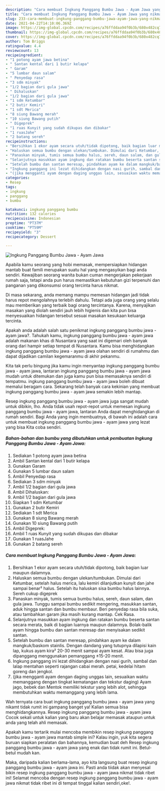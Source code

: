 ```yaml
---
description: "Cara membuat Ingkung Panggang Bumbu Jawa - Ayam Jawa yang nikmat dan Mudah Dibuat"
title: "Cara membuat Ingkung Panggang Bumbu Jawa - Ayam Jawa yang nikmat dan Mudah Dibuat"
slug: 233-cara-membuat-ingkung-panggang-bumbu-jawa-ayam-jawa-yang-nikmat-dan-mudah-dibuat
date: 2021-04-22T14:10:06.369Z
image: https://img-global.cpcdn.com/recipes/a76ffddaa94f0b3b/680x482cq70/ingkung-panggang-bumbu-jawa-ayam-jawa-foto-resep-utama.jpg
thumbnail: https://img-global.cpcdn.com/recipes/a76ffddaa94f0b3b/680x482cq70/ingkung-panggang-bumbu-jawa-ayam-jawa-foto-resep-utama.jpg
cover: https://img-global.cpcdn.com/recipes/a76ffddaa94f0b3b/680x482cq70/ingkung-panggang-bumbu-jawa-ayam-jawa-foto-resep-utama.jpg
author: Tom Briggs
ratingvalue: 4.4
reviewcount: 13
recipeingredient:
- "1 potong ayam jawa betina"
- " Santan kental dari 1 butir kelapa"
- " Garam"
- "5 lumbar daun salam"
- " Penyedap rasa"
- "3 sdm minyak"
- "1/2 bagian dari gula jawa"
- " Dihaluskan"
- "1/2 bagian dari gula jawa"
- "1 sdm Ketumbar"
- "2 butir Kemiri"
- "1 sdt Merica"
- "8 siung Bawang merah"
- "10 siung Bawang putih"
- " Digeprek"
- "1 ruas Kunyit yang sudah dikupas dan dibakar"
- "1 ruasJahe"
- "2 batang sereh"
recipeinstructions:
- "Bersihkan 1 ekor ayam secara utuh/tidak dipotong, baik bagian luar maupun dalamnya."
- "Haluskan semua bumbu dengan ulekan/tumbukan. Dimulai dari Ketumbar, setelah halus merica, lalu kemiri dilanjutkan kunyit dan jahe sampai benar² halus. Setelah itu haluskan sisa bumbu halus lainnya. Sereh cukup digeprek"
- "Panaskan minyak, tumis semua bumbu halus, sereh, daun salam, dan gula jawa. Tunggu sampai bumbu sedikit mengering, masukkan santan, aduk hingga santan dan bumbu membaur. Beri penyedap rasa bila suka, atau tambahkan garam jika masih kurang mantap. Cek Rasa."
- "Selanjutnya masukkan ayam ingkung dan ratakan bumbu beserta santan secara merata, baik di bagian luarnya maupun dalamnya. Bolak-balik ayam hingga bumbu dan santan meresap dan menyisakan sedikit santan."
- "Setelah bumbu dan santan meresap, pindahkan ayam ke dalam mangkuk/baskom stainlis. Dengan dandang yang tutupnya dilapisi kain lap, kukus ayam kira² 20-30 menit sampai ayam kesat. Atau bisa juga dipanggang menggunakan pemanggang ±15-20 menit."
- "Ingkung panggang ini lezat dihidangkan dengan nasi gurih, sambal dan lalap mentahan seperti rajangan cabai merah. petai, kedelai hitam goreng dan jengkol."
- "(jika mengganti ayam dengan daging unggas lain, sesuaikan waktu memanggang dengan tingkat kematangan dan tekstur daging) Ayam jago, bebek dan Mentok memiliki tekstur yang lebih alot, sehingga membutuhkan waktu memanggang yang lebih lama."
categories:
- Resep
tags:
- ingkung
- panggang
- bumbu

katakunci: ingkung panggang bumbu 
nutrition: 132 calories
recipecuisine: Indonesian
preptime: "PT37M"
cooktime: "PT59M"
recipeyield: "3"
recipecategory: Dessert

---
```



![Ingkung Panggang Bumbu Jawa - Ayam Jawa](https://img-global.cpcdn.com/recipes/a76ffddaa94f0b3b/680x482cq70/ingkung-panggang-bumbu-jawa-ayam-jawa-foto-resep-utama.jpg)

Apabila kamu seorang yang hobi memasak, mempersiapkan hidangan mantab buat famili merupakan suatu hal yang mengasyikan bagi anda sendiri. Kewajiban seorang  wanita bukan cuman mengerjakan pekerjaan rumah saja, tetapi anda pun harus memastikan kebutuhan gizi terpenuhi dan panganan yang dikonsumsi orang tercinta harus nikmat.

Di masa  sekarang, anda memang mampu memesan hidangan jadi tidak harus repot mengolahnya terlebih dahulu. Tetapi ada juga orang yang selalu mau memberikan yang terbaik bagi orang tercintanya. Karena, menyajikan masakan yang diolah sendiri jauh lebih higienis dan kita pun bisa menyesuaikan hidangan tersebut sesuai masakan kesukaan keluarga tercinta. 



Apakah anda adalah salah satu penikmat ingkung panggang bumbu jawa - ayam jawa?. Tahukah kamu, ingkung panggang bumbu jawa - ayam jawa adalah makanan khas di Nusantara yang saat ini digemari oleh banyak orang dari hampir setiap tempat di Nusantara. Kamu bisa menghidangkan ingkung panggang bumbu jawa - ayam jawa olahan sendiri di rumahmu dan dapat dijadikan camilan kegemaranmu di akhir pekanmu.

Kita tak perlu bingung jika kamu ingin menyantap ingkung panggang bumbu jawa - ayam jawa, lantaran ingkung panggang bumbu jawa - ayam jawa mudah untuk ditemukan dan juga kamu pun bisa memasaknya sendiri di tempatmu. ingkung panggang bumbu jawa - ayam jawa boleh dibuat memalui beragam cara. Sekarang telah banyak cara kekinian yang membuat ingkung panggang bumbu jawa - ayam jawa semakin lebih mantap.

Resep ingkung panggang bumbu jawa - ayam jawa juga sangat mudah untuk dibikin, lho. Anda tidak usah repot-repot untuk memesan ingkung panggang bumbu jawa - ayam jawa, lantaran Anda dapat menghidangkan di rumah sendiri. Bagi Anda yang ingin membuatnya, di bawah ini adalah cara untuk membuat ingkung panggang bumbu jawa - ayam jawa yang lezat yang bisa Kita coba sendiri.

<!--inarticleads1-->

##### Bahan-bahan dan bumbu yang dibutuhkan untuk pembuatan Ingkung Panggang Bumbu Jawa - Ayam Jawa:

1. Sediakan 1 potong ayam jawa betina
1. Ambil  Santan kental dari 1 butir kelapa
1. Gunakan  Garam
1. Gunakan 5 lumbar daun salam
1. Ambil  Penyedap rasa
1. Sediakan 3 sdm minyak
1. Ambil 1/2 bagian dari gula jawa
1. Ambil  Dihaluskan:
1. Ambil 1/2 bagian dari gula jawa
1. Siapkan 1 sdm Ketumbar
1. Gunakan 2 butir Kemiri
1. Sediakan 1 sdt Merica
1. Gunakan 8 siung Bawang merah
1. Gunakan 10 siung Bawang putih
1. Ambil  Digeprek:
1. Ambil 1 ruas Kunyit yang sudah dikupas dan dibakar
1. Gunakan 1 ruasJahe
1. Gunakan 2 batang sereh




<!--inarticleads2-->

##### Cara membuat Ingkung Panggang Bumbu Jawa - Ayam Jawa:

1. Bersihkan 1 ekor ayam secara utuh/tidak dipotong, baik bagian luar maupun dalamnya.
1. Haluskan semua bumbu dengan ulekan/tumbukan. Dimulai dari Ketumbar, setelah halus merica, lalu kemiri dilanjutkan kunyit dan jahe sampai benar² halus. Setelah itu haluskan sisa bumbu halus lainnya. Sereh cukup digeprek
1. Panaskan minyak, tumis semua bumbu halus, sereh, daun salam, dan gula jawa. Tunggu sampai bumbu sedikit mengering, masukkan santan, aduk hingga santan dan bumbu membaur. Beri penyedap rasa bila suka, atau tambahkan garam jika masih kurang mantap. Cek Rasa.
1. Selanjutnya masukkan ayam ingkung dan ratakan bumbu beserta santan secara merata, baik di bagian luarnya maupun dalamnya. Bolak-balik ayam hingga bumbu dan santan meresap dan menyisakan sedikit santan.
1. Setelah bumbu dan santan meresap, pindahkan ayam ke dalam mangkuk/baskom stainlis. Dengan dandang yang tutupnya dilapisi kain lap, kukus ayam kira² 20-30 menit sampai ayam kesat. Atau bisa juga dipanggang menggunakan pemanggang ±15-20 menit.
1. Ingkung panggang ini lezat dihidangkan dengan nasi gurih, sambal dan lalap mentahan seperti rajangan cabai merah. petai, kedelai hitam goreng dan jengkol.
1. (jika mengganti ayam dengan daging unggas lain, sesuaikan waktu memanggang dengan tingkat kematangan dan tekstur daging) Ayam jago, bebek dan Mentok memiliki tekstur yang lebih alot, sehingga membutuhkan waktu memanggang yang lebih lama.




Wah ternyata cara buat ingkung panggang bumbu jawa - ayam jawa yang nikamt tidak rumit ini gampang banget ya! Kalian semua bisa menghidangkannya. Resep ingkung panggang bumbu jawa - ayam jawa Cocok sekali untuk kalian yang baru akan belajar memasak ataupun untuk anda yang telah ahli memasak.

Apakah kamu tertarik mulai mencoba membikin resep ingkung panggang bumbu jawa - ayam jawa mantab simple ini? Kalau ingin, yuk kita segera buruan siapkan peralatan dan bahannya, kemudian buat deh Resep ingkung panggang bumbu jawa - ayam jawa yang enak dan tidak rumit ini. Betul-betul mudah kan. 

Maka, daripada kalian berlama-lama, ayo kita langsung buat resep ingkung panggang bumbu jawa - ayam jawa ini. Pasti anda tiidak akan menyesal bikin resep ingkung panggang bumbu jawa - ayam jawa nikmat tidak ribet ini! Selamat mencoba dengan resep ingkung panggang bumbu jawa - ayam jawa nikmat tidak ribet ini di tempat tinggal kalian sendiri,oke!.

